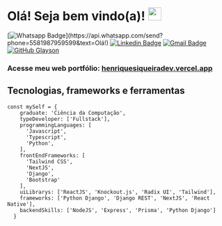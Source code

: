 # Olá! Seja bem vindo(a)! <img src="https://raw.githubusercontent.com/aemmadi/aemmadi/master/wave.gif" width="30px">

[![Whatsapp Badge](https://img.shields.io/badge/-Whatsapp-4CA143?style=flat-square&labelColor=4CA143&logo=whatsapp&logoColor=white&link=https://api.whatsapp.com/send?phone=5581987959599&text=Olá!)](https://api.whatsapp.com/send?phone=5581987959599&text=Olá!)
[![Linkedin Badge](https://img.shields.io/badge/-LinkedIn-blue?style=flat-square&logo=Linkedin&logoColor=white&link=https://www.linkedin.com/in/henrique-siqueira-9ba862186/)](https://www.linkedin.com/in/henrique-siqueira-9ba862186/)
[![Gmail Badge](https://img.shields.io/badge/-Gmail-c14438?style=flat-square&logo=Gmail&logoColor=white&link=mailto:henriquesiqueira.dev@gmail.com)](mailto:henriquesiqueira.dev@gmail.com/)
[![GitHub Glayson](https://img.shields.io/github/followers/henriquescf?label=follow&style=social)](https://github.com/henriquescf)

### Acesse meu web portfólio: [henriquesiqueiradev.vercel.app](https://henriquesiqueiradev.vercel.app/)

## Tecnologias, frameworks e ferramentas
```
const mySelf = {
    graduate: 'Ciência da Computação',
    typeDeveloper: ['Fullstack'],
    programmingLanguages: [
      'Javascript', 
      'Typescript',    
      'Python',      
    ],
    frontEndFrameworks: [
      'Tailwind CSS',
      'NextJS',
      'Django',
      'Bootstrap'
    ],
    uiLibrarys: ['ReactJS', 'Knockout.js', 'Radix UI', 'Tailwind'],
    frameworks: ['Python Django', 'Django REST', 'NextJS', 'React Native'],
    backendSkills: ['NodeJS', 'Express', 'Prisma', 'Python Django']
  }
```

